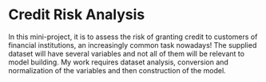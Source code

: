 # Credit Risk Analysis
In this mini-project, it is to assess the risk of granting credit to customers
of financial institutions, an increasingly common task nowadays!
The supplied dataset will have several variables and not all of them will be relevant to
model building. My work requires dataset analysis, conversion and
normalization of the variables and then construction of the model.
